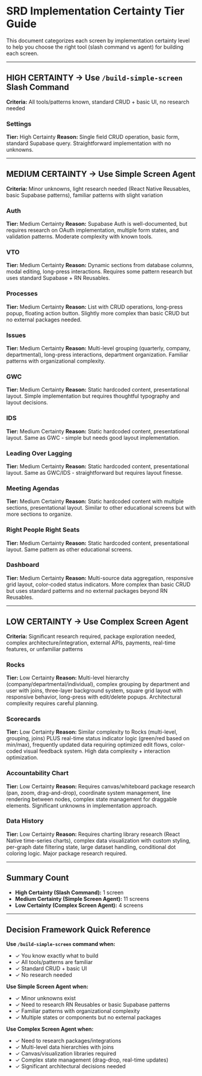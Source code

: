 # SRD Implementation Certainty Tier Guide

This document categorizes each screen by implementation certainty level to help you choose the right tool (slash command vs agent) for building each screen.

---

## HIGH CERTAINTY → Use `/build-simple-screen` Slash Command

**Criteria:** All tools/patterns known, standard CRUD + basic UI, no research needed

### Settings
**Tier:** High Certainty
**Reason:** Single field CRUD operation, basic form, standard Supabase query. Straightforward implementation with no unknowns.

---

## MEDIUM CERTAINTY → Use Simple Screen Agent

**Criteria:** Minor unknowns, light research needed (React Native Reusables, basic Supabase patterns), familiar patterns with slight variation

### Auth 
**Tier:** Medium Certainty
**Reason:** Supabase Auth is well-documented, but requires research on OAuth implementation, multiple form states, and validation patterns. Moderate complexity with known tools.

### VTO
**Tier:** Medium Certainty
**Reason:** Dynamic sections from database columns, modal editing, long-press interactions. Requires some pattern research but uses standard Supabase + RN Reusables.

### Processes
**Tier:** Medium Certainty
**Reason:** List with CRUD operations, long-press popup, floating action button. Slightly more complex than basic CRUD but no external packages needed.

### Issues
**Tier:** Medium Certainty
**Reason:** Multi-level grouping (quarterly, company, departmental), long-press interactions, department organization. Familiar patterns with organizational complexity.

### GWC
**Tier:** Medium Certainty
**Reason:** Static hardcoded content, presentational layout. Simple implementation but requires thoughtful typography and layout decisions.

### IDS
**Tier:** Medium Certainty
**Reason:** Static hardcoded content, presentational layout. Same as GWC - simple but needs good layout implementation.

### Leading Over Lagging
**Tier:** Medium Certainty
**Reason:** Static hardcoded content, presentational layout. Same as GWC/IDS - straightforward but requires layout finesse.

### Meeting Agendas
**Tier:** Medium Certainty
**Reason:** Static hardcoded content with multiple sections, presentational layout. Similar to other educational screens but with more sections to organize.

### Right People Right Seats
**Tier:** Medium Certainty
**Reason:** Static hardcoded content, presentational layout. Same pattern as other educational screens.

### Dashboard
**Tier:** Medium Certainty
**Reason:** Multi-source data aggregation, responsive grid layout, color-coded status indicators. More complex than basic CRUD but uses standard patterns and no external packages beyond RN Reusables.

---

## LOW CERTAINTY → Use Complex Screen Agent

**Criteria:** Significant research required, package exploration needed, complex architecture/integration, external APIs, payments, real-time features, or unfamiliar patterns

### Rocks
**Tier:** Low Certainty
**Reason:** Multi-level hierarchy (company/departmental/individual), complex grouping by department and user with joins, three-layer background system, square grid layout with responsive behavior, long-press with edit/delete popups. Architectural complexity requires careful planning.

### Scorecards
**Tier:** Low Certainty
**Reason:** Similar complexity to Rocks (multi-level, grouping, joins) PLUS real-time status indicator logic (green/red based on min/max), frequently updated data requiring optimized edit flows, color-coded visual feedback system. High data complexity + interaction optimization.

### Accountability Chart
**Tier:** Low Certainty
**Reason:** Requires canvas/whiteboard package research (pan, zoom, drag-and-drop), coordinate system management, line rendering between nodes, complex state management for draggable elements. Significant unknowns in implementation approach.

### Data History
**Tier:** Low Certainty
**Reason:** Requires charting library research (React Native time-series charts), complex data visualization with custom styling, per-graph date filtering state, large dataset handling, conditional dot coloring logic. Major package research required.

---

## Summary Count

- **High Certainty (Slash Command):** 1 screen
- **Medium Certainty (Simple Screen Agent):** 11 screens
- **Low Certainty (Complex Screen Agent):** 4 screens

---

## Decision Framework Quick Reference

**Use `/build-simple-screen` command when:**
- ✓ You know exactly what to build
- ✓ All tools/patterns are familiar
- ✓ Standard CRUD + basic UI
- ✓ No research needed

**Use Simple Screen Agent when:**
- ✓ Minor unknowns exist
- ✓ Need to research RN Reusables or basic Supabase patterns
- ✓ Familiar patterns with organizational complexity
- ✓ Multiple states or components but no external packages

**Use Complex Screen Agent when:**
- ✓ Need to research packages/integrations
- ✓ Multi-level data hierarchies with joins
- ✓ Canvas/visualization libraries required
- ✓ Complex state management (drag-drop, real-time updates)
- ✓ Significant architectural decisions needed
